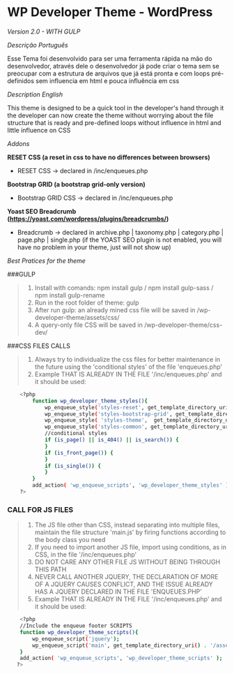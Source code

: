 # WP Developer Theme - WordPress #

*Version 2.0 - WITH GULP*

*Descrição Português*

Esse Tema foi desenvolvido para ser uma ferramenta rápida na mão do desenvolvedor, através dele o desenvolvedor já pode criar o tema sem se preocupar com a estrutura de arquivos que já está pronta e com loops pré-definidos sem influencia em html e pouca influência em css

*Description English*

This theme is designed to be a quick tool in the developer's hand through it the developer can now create the theme without worrying about the file structure that is ready and pre-defined loops without influence in html and little influence on CSS

*Addons*

<b>RESET CSS (a reset in css to have no differences between browsers)</b>
- RESET CSS -> declared in /inc/enqueues.php

<b>Bootstrap GRID (a bootstrap grid-only version)</b>
- Bootstrap GRID CSS -> declared in /inc/enqueues.php

<b>Yoast SEO Breadcrumb (https://yoast.com/wordpress/plugins/breadcrumbs/)</b>
- Breadcrumb -> declared in archive.php | taxonomy.php | category.php | page.php | single.php
(if the YOAST SEO plugin is not enabled, you will have no problem in your theme, just will not show up)

*Best Pratices for the theme*

###GULP
> 1. Install with comands: npm install gulp / npm install gulp-sass / npm install gulp-rename
> 2. Run in the root folder of theme: gulp
> 3. After run gulp: an already mined css file will be saved in /wp-developer-theme/assets/css/
> 4. A query-only file CSS will be saved in /wp-developer-theme/css-dev/

###CSS FILES CALLS
> 1. Always try to individualize the css files for better maintenance in the future using the 'conditional styles' of the file 'enqueues.php'
> 2.  Example THAT IS ALREADY IN THE FILE '/inc/enqueues.php' and it should be used:
```sh
    <?php
        function wp_developer_theme_styles(){
            wp_enqueue_style('styles-reset', get_template_directory_uri() . '/assets/css/reset.min.css', '', '1.0');
            wp_enqueue_style('styles-bootstrap-grid', get_template_directory_uri() . '/assets/css/bootstrap-grid.min.css', '', '1.0');
            wp_enqueue_style( 'styles-theme',  get_template_directory_uri() . '/style.css', '','1.0');
            wp_enqueue_style('styles-common', get_template_directory_uri() . '/assets/css/style-common.min.css', '', '1.0.0');
            //conditional styles
            if (is_page() || is_404() || is_search()) {
            }
            if (is_front_page()) {
            }
            if (is_single()) {
            }
        }
        add_action( 'wp_enqueue_scripts', 'wp_developer_theme_styles' );
    ?>
```

### CALL FOR JS FILES
> 1. The JS file other than CSS, instead separating into multiple files, maintain the file structure 'main.js' by firing functions according to the body class you need
> 2. If you need to import another JS file, import using conditions, as in CSS, in the file '/inc/enqueues.php'
> 3. DO NOT CARE ANY OTHER FILE JS WITHOUT BEING THROUGH THIS PATH
> 4. NEVER CALL ANOTHER JQUERY, THE DECLARATION OF MORE OF A JQUERY CAUSES CONFLICT, AND THE ISSUE ALREADY HAS A JQUERY DECLARED IN THE FILE 'ENQUEUES.PHP'
> 5. Example THAT IS ALREADY IN THE FILE '/inc/enqueues.php' and it should be used:
```sh
    <?php
    //Include the enqueue footer SCRIPTS
    function wp_developer_theme_scripts(){
        wp_enqueue_script('jquery');
        wp_enqueue_script('main', get_template_directory_uri() . '/assets/js/main.js', '', '1.0',true);
    }
    add_action( 'wp_enqueue_scripts', 'wp_developer_theme_scripts' );
   ?>
```

